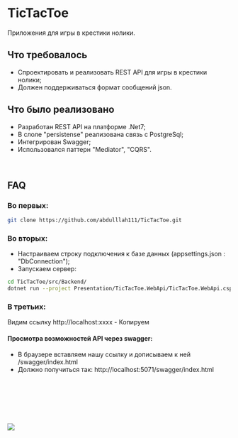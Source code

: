 # TicTacToe

Приложения для игры в крестики нолики.



## Что требовалось
- Спроектировать и реализовать REST API для игры в крестики нолики;
- Должен поддерживаться формат сообщений json.

## Что было реализовано
- Разработан REST API на платформе .Net7;
- В слоле "persistense" реализована связь с PostgreSql;
- Интегрирован Swagger;
- Использовался паттерн "Mediator", "CQRS".

<br />


## FAQ

### Во первых:
```bash
git clone https://github.com/abdulllah111/TicTacToe.git
```

### Во вторых:

- Настраиваем строку подключения к базе данных (appsettings.json : "DbConnection");
- Запускаем сервер:
```bash
cd TicTacToe/src/Backend/
dotnet run --project Presentation/TicTacToe.WebApi/TicTacToe.WebApi.csproj
```

### В третьих:

Видим ссылку http://localhost:xxxx - Копируем

#### Просмотра возможностей API через swagger:
- В браузере вставляем нашу ссылку и дописываем к ней /swagger/index.html 
- Должно получиться так:  http://localhost:5071/swagger/index.html
 


</br>
</br>
</br>
</br>
</br>

![](https://komarev.com/ghpvc/?username=abdulllah111&color=green&label=Посещений )
